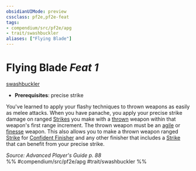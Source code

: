 ```yaml
---
obsidianUIMode: preview
cssclass: pf2e,pf2e-feat
tags:
- compendium/src/pf2e/apg
- trait/swashbuckler
aliases: ["Flying Blade"]
---
```

# Flying Blade  *Feat 1*  
[swashbuckler](rules/traits/swashbuckler-apg.md)  

- **Prerequisites**: precise strike

You've learned to apply your flashy techniques to thrown weapons as easily as melee attacks. When you have panache, you apply your precise strike damage on ranged [Strikes](rules/actions/strike.md) you make with a [thrown](rules/traits/thrown.md) weapon within that weapon's first range increment. The thrown weapon must be an [agile](rules/traits/agile.md) or [finesse](rules/traits/finesse.md) weapon. This also allows you to make a thrown weapon ranged [Strike](rules/actions/strike.md) for [Confident Finisher](rules/actions/confident-finisher-apg.md) and any other finisher that includes a [Strike](rules/actions/strike.md) that can benefit from your precise strike.

*Source: Advanced Player's Guide p. 88*  
%% #compendium/src/pf2e/apg #trait/swashbuckler %%